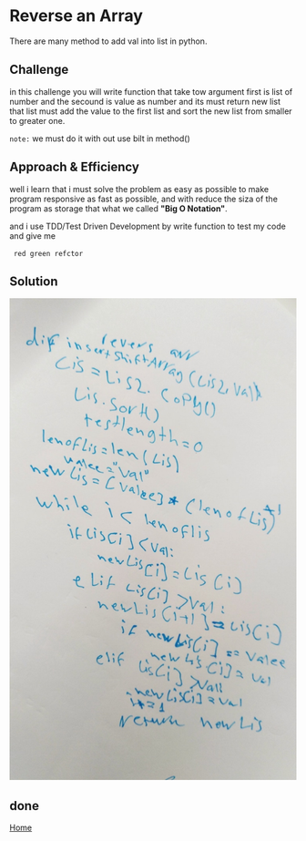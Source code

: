 # Reverse an Array

 There are many method to add val into list in python.

## Challenge

 in this challenge you will write function that take tow argument first is list of number and the secound is value as number and its must return new list that list must add the value to the first list and sort the new list from smaller to greater one.

`note:` we must do it with out use bilt in method()

## Approach & Efficiency

 well i learn that i must solve the problem as easy as possible to make program responsive as fast as possible, and with reduce the siza of the program as storage
 that what we called **"Big O Notation"**.

 and i use TDD/Test Driven Development by write function to test my code and give me 
 

``` 
 red green refctor
 ```

## Solution

 

![image](../../../assets/array_shift.jpeg)

 done
---

[Home](../../../README.md)

